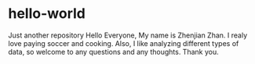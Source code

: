 # hello-world
Just another repository
Hello Everyone, 
My name is Zhenjian Zhan. I realy love paying soccer and cooking. 
Also, I like analyzing different types of data, so welcome to any questions and any thoughts.
Thank you.
